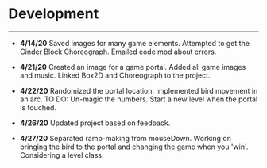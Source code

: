 # Development

---

 - **4/14/20** Saved images for many game elements.
 Attempted to get the Cinder Block Choreograph.
 Emailed code mod about errors.

 - **4/21/20** Created an image for a game portal.
 Added all game images and music.
 Linked Box2D and Choreograph to the project.
 
 - **4/22/20** Randomized the portal location. 
 Implemented bird movement in an arc.
 TO DO: Un-magic the numbers.
 Start a new level when the portal is touched.
 
 - **4/26/20** Updated project based on feedback.
 
 - **4/27/20** Separated ramp-making from mouseDown.
 Working on bringing the bird to the portal and 
 changing the game when you 'win'. Considering
 a level class.
